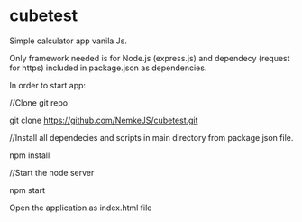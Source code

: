 # cubetest

Simple calculator app vanila Js.

Only framework needed is for Node.js (express.js) and dependecy (request for https) included in package.json as dependencies. 

In order to start app:

//Clone git repo

git clone https://github.com/NemkeJS/cubetest.git

//Install all dependecies and scripts in main directory from package.json file.

npm install

//Start the node server 

npm start

Open the application as index.html file


